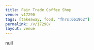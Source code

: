 ```yaml
---
title: Fair Trade Coffee Shop
venue: v17290
tags: [takeaway, food, "fhrs:661962"]
permalink: /v/17290/
layout: venue
---
```

null